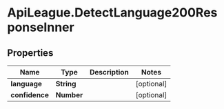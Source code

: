 # ApiLeague.DetectLanguage200ResponseInner

## Properties

Name | Type | Description | Notes
------------ | ------------- | ------------- | -------------
**language** | **String** |  | [optional] 
**confidence** | **Number** |  | [optional] 


